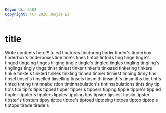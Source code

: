 ```yaml
---
Keywords: 9404
Copyright: (C) 2020 Junjie Li
---
```


# title

Write contents here!!!
tured 
tinctures 
tincturing 
tinder 
tinder's 
tinderbox 
tinderbox's 
tinderboxes 
tine 
tine's
tines 
tinfoil 
tinfoil's 
ting 
tinge 
tinge's 
tinged 
tingeing 
tinges 
tinging
tingle 
tingle's 
tingled 
tingles 
tingling 
tingling's 
tinglings 
tingly 
tings 
tinier
tiniest 
tinker 
tinker's 
tinkered 
tinkering 
tinkers 
tinkle 
tinkle's 
tinkled 
tinkles
tinkling 
tinned 
tinnier 
tinniest 
tinning 
tinny 
tins 
tinsel 
tinsel's 
tinselled
tinselling 
tinsels 
tinsmith 
tinsmith's 
tinsmiths 
tint 
tint's 
tinted 
tinting 
tintinnabulation
tintinnabulation's 
tintinnabulations 
tints 
tiny 
tip 
tip's 
tipi 
tipi's 
tipis 
tipped
tipper 
tipper's 
tippers 
tipping 
tipple 
tipple's 
tippled 
tippler 
tippler's 
tipplers
tipples 
tippling 
tips 
tipsier 
tipsiest 
tipsily 
tipster 
tipster's 
tipsters 
tipsy
tiptoe 
tiptoe's 
tiptoed 
tiptoeing 
tiptoes 
tiptop 
tiptop's 
tiptops 
tirade 
tirade's
